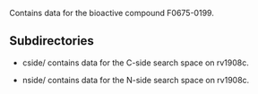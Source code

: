Contains data for the bioactive compound F0675-0199.

## Subdirectories

- cside/ contains data for the C-side search space on rv1908c.

- nside/ contains data for the N-side search space on rv1908c.

